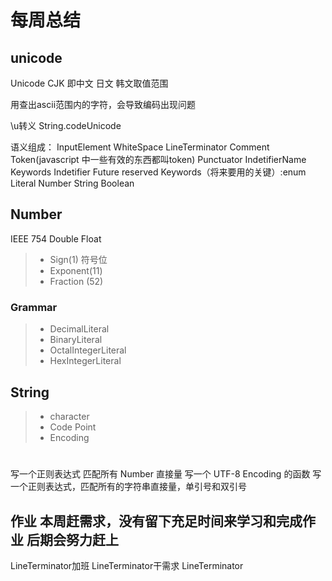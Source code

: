 # 每周总结
## unicode

Unicode CJK
即中文 日文 韩文取值范围

用查出ascii范围内的字符，会导致编码出现问题

\u转义
String.codeUnicode

语义组成：
InputElement 
   WhiteSpace
   LineTerminator
   Comment
   Token(javascript 中一些有效的东西都叫token)
     Punctuator
     IndetifierName
       Keywords
       Indetifier
       Future reserved Keywords（将来要用的关键）:enum
    Literal
       Number
       String
       Boolean

## Number
IEEE 754 Double Float 
>* Sign(1) 符号位
>* Exponent(11)
>* Fraction (52)
### Grammar
>* DecimalLiteral
>* BinaryLiteral
>* OctalIntegerLiteral
>* HexIntegerLiteral


## String
>* character
>* Code Point
>* Encoding
#
写一个正则表达式 匹配所有 Number 直接量
写一个 UTF-8 Encoding 的函数
写一个正则表达式，匹配所有的字符串直接量，单引号和双引号


## 作业 本周赶需求，没有留下充足时间来学习和完成作业  后期会努力赶上

   LineTerminator加班
   LineTerminator干需求
   LineTerminator
